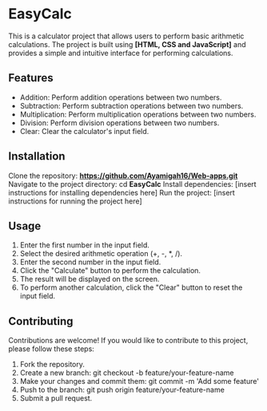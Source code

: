 # EasyCalc 
This is a calculator project that allows users to perform basic arithmetic calculations. The project is built using **[HTML, CSS and JavaScript]** and provides a simple and intuitive interface for performing calculations.

## Features
* Addition: Perform addition operations between two numbers.
* Subtraction: Perform subtraction operations between two numbers.
* Multiplication: Perform multiplication operations between two numbers.
* Division: Perform division operations between two numbers.
* Clear: Clear the calculator's input field.

## Installation
Clone the repository:  **https://github.com/Ayamigah16/Web-apps.git**
Navigate to the project directory: cd **EasyCalc**
Install dependencies: [insert instructions for installing dependencies here]
Run the project: [insert instructions for running the project here]

## Usage
1. Enter the first number in the input field.
2. Select the desired arithmetic operation (+, -, *, /).
3. Enter the second number in the input field.
4. Click the "Calculate" button to perform the calculation.
5. The result will be displayed on the screen.
6. To perform another calculation, click the "Clear" button to reset the input field.

## Contributing
Contributions are welcome! If you would like to contribute to this project, please follow these steps:

1. Fork the repository.
2. Create a new branch: git checkout -b feature/your-feature-name
3. Make your changes and commit them: git commit -m 'Add some feature'
4. Push to the branch: git push origin feature/your-feature-name
5. Submit a pull request.